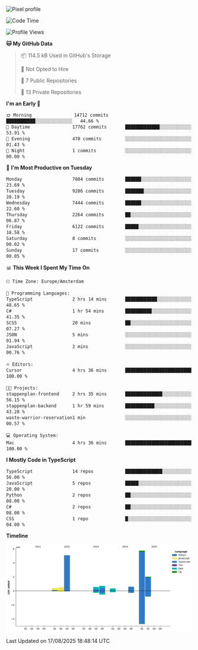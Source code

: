 ![Pixel profile](https://pixel-profile.vercel.app/api/github-stats?username=Atchferox&screen_effect=true&theme=rainbow
)


<!--START_SECTION:waka-->
![Code Time](http://img.shields.io/badge/Code%20Time-724%20hrs%2013%20mins-blue)

![Profile Views](http://img.shields.io/badge/Profile%20Views-0-blue)

**🐱 My GitHub Data** 

> 📦 114.5 kB Used in GitHub's Storage 
 > 
> 🚫 Not Opted to Hire
 > 
> 📜 7 Public Repositories 
 > 
> 🔑 13 Private Repositories 
 > 
**I'm an Early 🐤** 

```text
🌞 Morning                14712 commits       ███████████░░░░░░░░░░░░░░   44.66 % 
🌆 Daytime                17762 commits       █████████████░░░░░░░░░░░░   53.91 % 
🌃 Evening                470 commits         ░░░░░░░░░░░░░░░░░░░░░░░░░   01.43 % 
🌙 Night                  1 commits           ░░░░░░░░░░░░░░░░░░░░░░░░░   00.00 % 
```
📅 **I'm Most Productive on Tuesday** 

```text
Monday                   7804 commits        ██████░░░░░░░░░░░░░░░░░░░   23.69 % 
Tuesday                  9286 commits        ███████░░░░░░░░░░░░░░░░░░   28.19 % 
Wednesday                7444 commits        ██████░░░░░░░░░░░░░░░░░░░   22.60 % 
Thursday                 2264 commits        ██░░░░░░░░░░░░░░░░░░░░░░░   06.87 % 
Friday                   6122 commits        █████░░░░░░░░░░░░░░░░░░░░   18.58 % 
Saturday                 8 commits           ░░░░░░░░░░░░░░░░░░░░░░░░░   00.02 % 
Sunday                   17 commits          ░░░░░░░░░░░░░░░░░░░░░░░░░   00.05 % 
```


📊 **This Week I Spent My Time On** 

```text
🕑︎ Time Zone: Europe/Amsterdam

💬 Programming Languages: 
TypeScript               2 hrs 14 mins       ████████████░░░░░░░░░░░░░   48.65 % 
C#                       1 hr 54 mins        ██████████░░░░░░░░░░░░░░░   41.35 % 
SCSS                     20 mins             ██░░░░░░░░░░░░░░░░░░░░░░░   07.27 % 
JSON                     5 mins              ░░░░░░░░░░░░░░░░░░░░░░░░░   01.94 % 
JavaScript               2 mins              ░░░░░░░░░░░░░░░░░░░░░░░░░   00.76 % 

🔥 Editors: 
Cursor                   4 hrs 36 mins       █████████████████████████   100.00 % 

🐱‍💻 Projects: 
stappenplan-frontend     2 hrs 35 mins       ██████████████░░░░░░░░░░░   56.15 % 
stappenplan-backend      1 hr 59 mins        ███████████░░░░░░░░░░░░░░   43.28 % 
waste-warrior-reservation1 min               ░░░░░░░░░░░░░░░░░░░░░░░░░   00.57 % 

💻 Operating System: 
Mac                      4 hrs 36 mins       █████████████████████████   100.00 % 
```

**I Mostly Code in TypeScript** 

```text
TypeScript               14 repos            ██████████████░░░░░░░░░░░   56.00 % 
JavaScript               5 repos             █████░░░░░░░░░░░░░░░░░░░░   20.00 % 
Python                   2 repos             ██░░░░░░░░░░░░░░░░░░░░░░░   08.00 % 
C#                       2 repos             ██░░░░░░░░░░░░░░░░░░░░░░░   08.00 % 
CSS                      1 repo              █░░░░░░░░░░░░░░░░░░░░░░░░   04.00 % 
```



**Timeline**

![Lines of Code chart](https://raw.githubusercontent.com/Atchferox/Atchferox/main/assets/bar_graph.png)


 Last Updated on 17/08/2025 18:48:14 UTC
<!--END_SECTION:waka-->

